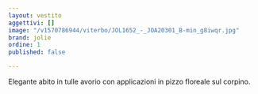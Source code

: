 ```yaml
---
layout: vestito
aggettivi: []
image: "/v1570786944/viterbo/JOL1652_-_JOA20301_B-min_g8iwqr.jpg"
brand: jolie
ordine: 1
published: false

---
```

Elegante abito in tulle avorio con applicazioni in pizzo floreale sul corpino.